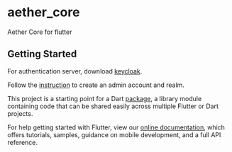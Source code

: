 # aether_core

Aether Core for flutter

## Getting Started

For authentication server, download [keycloak](https://www.keycloak.org/downloads).

Follow the [instruction](https://www.keycloak.org/docs/latest/getting_started/index.html) to create an admin account and realm.


This project is a starting point for a Dart
[package](https://flutter.dev/developing-packages/),
a library module containing code that can be shared easily across
multiple Flutter or Dart projects.

For help getting started with Flutter, view our 
[online documentation](https://flutter.dev/docs), which offers tutorials, 
samples, guidance on mobile development, and a full API reference.
